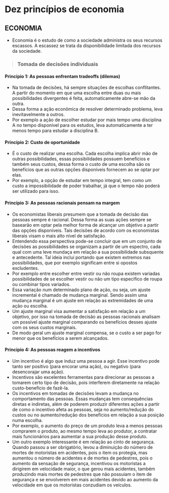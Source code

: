 # Dez princípios de economia

## ECONOMIA
* Economia é o estudo de como a sociedade administra os seus recursos escassos. A escassez se trata da disponibilidade limitada dos recursos da sociedade.

> ### Tomada de decisões individuais

#### Princípio 1: As pessoas enfrentam tradeoffs (dilemas)
* Na tomada de decisões, há sempre situações de escolhas conflitantes. A partir do momento em que uma escolha entre duas ou mais possibilidades divergentes é feita, automaticamente abre-se mão da outra.
* Dessa forma a ação econômica de resolver determinado problema, leva inevitavelmente a outros.
* Por exemplo a ação de escolher estudar por mais tempo uma disciplina A no tempo disponível para os estudos, leva automaticamente a ter menos tempo para estudar a disciplina B. 

#### Princípio 2: Custo de oportunidade
* É o custo de realizar uma escolha. Cada escolha implica abrir mão de outras possibilidades, essas possibilidades possuem benefícios e também seus custos, dessa forma o custo de uma escolha são os benefícios que as outras opções disponíveis fornecem ao se optar por elas.
* Por exemplo, a opção de estudar em tempo integral, tem como um custo a impossibilidade de poder trabalhar, já que o tempo não poderá ser utilizado para isso.

#### Princípio 3: As pessoas racionais pensam na margem
* Os economistas liberais presumem que a tomada de decisão das pessoas sempre é racional. Dessa forma as suas ações sempre se basearão em optar pela melhor forma de alcançar um objetivo a partir das opções disponíveis. Tais decisões de acordo com os economistas liberais visam o mais alto nível de satisfação.
* Entendendo essa perspectiva pode-se concluir que em um conjunto de decisões as possibilidades se organizam a partir de um espectro, cada qual com uma leve mundaça em relação a sua possibilidade subsquente e antecedente. Tal ideia inclui portando que existem extremos nas possibilidades, que por exemplo significam entre si opostos excludentes.
* Por exemplo entre escolher entre vestir ou não roupa existem variadas possibilidades de se escolher vestir ou não um tipo específico de roupa ou combinar tipos variados.
* Essa variação num determinado plano de ação, ou seja, um ajuste incremental é chamado de mudança marginal. Sendo assim uma mudança marginal é um ajuste em relação as extremidades de uma ação ou escolha.
* Um ajuste marginal visa aumentar a satisfação em relação a um objetivo, por isso na tomada de decisão as pessoas racionais analisam um possível ajuste marginal comparando os benefícios desses ajuste com os seus custos marginais.
* De modo geral um ajuste marginal compensa, se o custo a ser pago for menor que os benefícios a serem alcançados.

#### Princípio 4: As pessoas reagem a incentivos
* Um incentivo é algo que induz uma pessoa a agir. Esse incentivo pode tanto ser positivo (para encorar uma ação), ou negativo (para desencorajar uma ação).
* Incentivos são excelentes ferramentas para direcionar as pessoas a tomarem certo tipo de decisão, pois interferem diretamente na relação custo-benefício de fazê-la.
* Os incentivos em tomadas de decisões levam a mudança no comportamento das pessoas. Essas mudanças tem consequências diretas e indiretas, além de poderem produzir diferentes ações a partir de como o incentivo afeta as pessoas, seja no aumento/redução do custos ou no aumento/redução dos benefícios em relação a sua posição numa escolha.
* Por exemplo, o aumento do preço de um produto leva a menos pessoas comprarem o produto, ao mesmo tempo leva ao produtor, a contratar mais funcionários para aumentar a sua produção desse produto.
* Um outro exemplo interessante é em relação ao cinto de segurança. Quando passou a ser obrigatório, levou a diminuição do número de mortes de motoristas em acidentes, pois o item os protegia, mas aumentou o número de acidentes e de mortes de pedestres, pois o aumento da sensação de segurança, incentivou os motoristas a dirigirem em velocidade maior, o que gerou mais acidentes, também produzindo mais mortes de pedestres que não possuiam o item de segurança e se envolverem em mais acidentes devido ao aumento da velocidade em que os motoristas conzudiam os veículos.